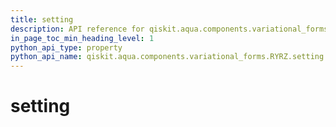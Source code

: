 ```yaml
---
title: setting
description: API reference for qiskit.aqua.components.variational_forms.RYRZ.setting
in_page_toc_min_heading_level: 1
python_api_type: property
python_api_name: qiskit.aqua.components.variational_forms.RYRZ.setting
---
```


# setting

